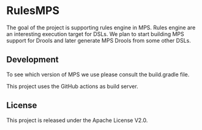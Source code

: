 # RulesMPS

The goal of the project is supporting rules engine in MPS. Rules engine are an interesting execution target for DSLs. We plan to start building MPS support for Drools and later generate MPS Drools from some other DSLs.

## Development

To see which version of MPS we use please consult the build.gradle file.

This project uses the GitHub actions as build server.

## License

This project is released under the Apache License V2.0.
